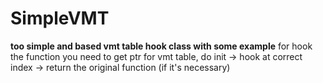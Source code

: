 # SimpleVMT
**too simple and based vmt table hook class with some example**
for  hook the function you need to get ptr for vmt table, do init -> hook at correct index -> return the original function (if it's necessary)
